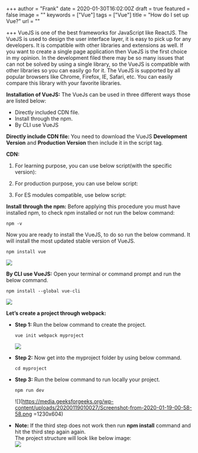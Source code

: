 +++
author = "Frank"
date = 2020-01-30T16:02:00Z
draft = true
featured = false
image = ""
keywords = ["Vue"]
tags = ["Vue"]
title = "How do I set up Vue?"
url = ""

+++
VueJS is one of the best frameworks for JavaScript like ReactJS. The VueJS is used to design the user interface layer, it is easy to pick up for any developers. It is compatible with other libraries and extensions as well. If you want to create a single page application then VueJS is the first choice in my opinion. In the development filed there may be so many issues that can not be solved by using a single library, so the VueJS is compatible with other libraries so you can easily go for it. The VueJS is supported by all popular browsers like Chrome, Firefox, IE, Safari, etc. You can easily compare this library with your favorite libraries.

**Installation of VueJS:** The VueJs can be used in three different ways those are listed below:

* Directly included CDN file.
* Install through the npm.
* By CLI use VueJS

**Directly include CDN file:** You need to download the VueJS **Development Version** and **Production Version** then include it in the script tag.

**CDN:**

1. For learning purpose, you can use below script(with the specific version):

   > _<script src=”https://cdn.jsdelivr.net/npm/vue/dist/vue.js”></script>_
2. For production purpose, you can use below script:

   > _<script src=”https://cdn.jsdelivr.net/npm/vue@2.6.11″></script>_
3. For ES modules compatible, use below script:

   > _<script type=”module”>  
   > import Vue from ‘https://cdn.jsdelivr.net/npm/vue@2.6.11/dist/vue.esm.browser.js’  
   > </script>_

**Install through the npm:** Before applying this procedure you must have installed npm, to check npm installed or not run the below command:

    npm -v

Now you are ready to install the VueJS, to do so run the below command. It will install the most updated stable version of VueJS.

    npm install vue

![](https://media.geeksforgeeks.org/wp-content/uploads/20200119002809/Screenshot-from-2020-01-19-00-26-44.png)

**By CLI use VueJS:** Open your terminal or command prompt and run the below command.

    npm install --global vue-cli

![](https://media.geeksforgeeks.org/wp-content/uploads/20200119003933/Screenshot-from-2020-01-19-00-37-59.png)

**Let’s create a project through webpack:**

* **Step 1:** Run the below command to create the project.

      vue init webpack myproject

  ![](https://media.geeksforgeeks.org/wp-content/uploads/20200119004557/Screenshot-from-2020-01-19-00-44-33.png)
* **Step 2:** Now get into the myproject folder by using below command.

      cd myproject
* **Step 3:** Run the below command to run locally your project.

      npm run dev

  ![](https://media.geeksforgeeks.org/wp-content/uploads/20200119010027/Screenshot-from-2020-01-19-00-58-58.png =1230x604)
* **Note:** If the third step does not work then run **npm install** command and hit the third step again again.  
  The project structure will look like below image:  
  ![](https://media.geeksforgeeks.org/wp-content/uploads/20200119005600/Screenshot-from-2020-01-19-00-54-28.png)